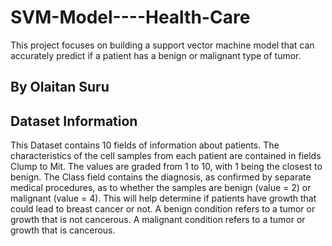 # SVM-Model----Health-Care
This project focuses on building a support vector machine model that can accurately predict if a patient has a benign or malignant type of tumor.

## By Olaitan Suru

## Dataset Information
This Dataset contains 10 fields of information about patients. The characteristics of the cell samples from each patient are contained in fields Clump to Mit. The values are graded from 1 to 10, with 1 being the closest to benign.
The Class field contains the diagnosis, as confirmed by separate medical procedures, as to whether the samples are benign (value = 2) or malignant (value = 4). This will help determine if patients have growth that could lead to breast cancer or not. A benign condition refers to a tumor or growth that is not cancerous. A malignant condition refers to a tumor or growth that is cancerous.
